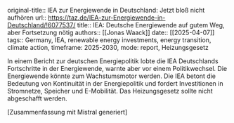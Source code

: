 original-title:: IEA zur Energiewende in Deutschland: Jetzt bloß nicht aufhören
url:: https://taz.de/IEA-zur-Energiewende-in-Deutschland/!6077537/
title:: IEA: Deutsche Energiewende auf gutem Weg, aber Fortsetzung nötig
authors:: [[Jonas Waack]]
date:: [[2025-04-07]]
tags:: Germany, IEA, renewable energy investments, energy transition, climate action, timeframe: 2025-2030, mode: report, Heizungsgesetz

In einem Bericht zur deutschen Energiepolitik lobte die IEA Deutschlands Fortschritte in der Energiewende, warnte aber vor einem Politikwechsel. Die Energiewende könnte zum Wachstumsmotor werden. Die IEA betont die Bedeutung von Kontinuität in der Energiepolitik und fordert Investitionen in Stromnetze, Speicher und E-Mobilität. Das Heizungsgesetz sollte nicht abgeschafft werden.

[Zusammenfassung mit Mistral generiert]
